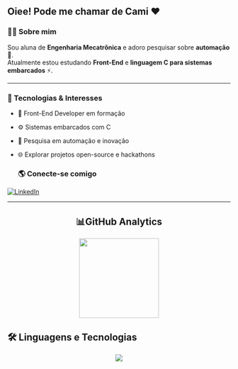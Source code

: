 ## Oiee! Pode me chamar de Cami ❤

### 👩‍🎓 Sobre mim  
Sou aluna de **Engenharia Mecatrônica** e adoro pesquisar sobre **automação** 🤖.  
Atualmente estou estudando **Front-End** e **linguagem C para sistemas embarcados** ⚡.  

---

### 🚀 Tecnologias & Interesses
- 🎨 Front-End Developer em formação  
- ⚙️ Sistemas embarcados com C  
- 🔎 Pesquisa em automação e inovação  
- 🌐 Explorar projetos open-source e hackathons

  ### 🌎 Conecte-se comigo  
<a href="https://www.linkedin.com/in/camillacedrochu" target="_blank">
  <img src="https://img.shields.io/badge/LinkedIn-%230077B5.svg?&style=for-the-badge&logo=linkedin&logoColor=white" alt="LinkedIn"/>
</a>

---
<div align="center">
<h2> 📊GitHub Analytics</h2>
  <!-- Stats -->
  <img height="180em" align="top" src="https://github-readme-stats.vercel.app/api?username=CamillacChu&show_icons=true&theme=tokyonight" />

  <!-- Top Languages 

  <img height="130em" align="top" src="https://github-readme-stats.vercel.app/api/top-langs/?username=CamillacChu&layout=compact&theme=tokyonight" />
-->
</div>

## 🛠️ Linguagens e Tecnologias  

<p align="center">
  <img src="https://skillicons.dev/icons?i=html,css,python,c" />
</p>


